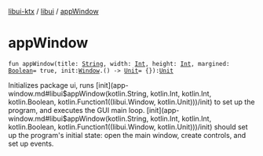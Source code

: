 [libui-ktx](../index.md) / [libui](index.md) / [appWindow](./app-window.md)

# appWindow

`fun appWindow(title: `[`String`](https://kotlinlang.org/api/latest/jvm/stdlib/kotlin/-string/index.html)`, width: `[`Int`](https://kotlinlang.org/api/latest/jvm/stdlib/kotlin/-int/index.html)`, height: `[`Int`](https://kotlinlang.org/api/latest/jvm/stdlib/kotlin/-int/index.html)`, margined: `[`Boolean`](https://kotlinlang.org/api/latest/jvm/stdlib/kotlin/-boolean/index.html)` = true, init: `[`Window`](-window/index.md)`.() -> `[`Unit`](https://kotlinlang.org/api/latest/jvm/stdlib/kotlin/-unit/index.html)` = {}): `[`Unit`](https://kotlinlang.org/api/latest/jvm/stdlib/kotlin/-unit/index.html)

Initializes package ui, runs [init](app-window.md#libui$appWindow(kotlin.String, kotlin.Int, kotlin.Int, kotlin.Boolean, kotlin.Function1((libui.Window, kotlin.Unit)))/init) to set up the program,
and executes the GUI main loop. [init](app-window.md#libui$appWindow(kotlin.String, kotlin.Int, kotlin.Int, kotlin.Boolean, kotlin.Function1((libui.Window, kotlin.Unit)))/init) should set up the program's
initial state: open the main window, create controls, and set up
events.

